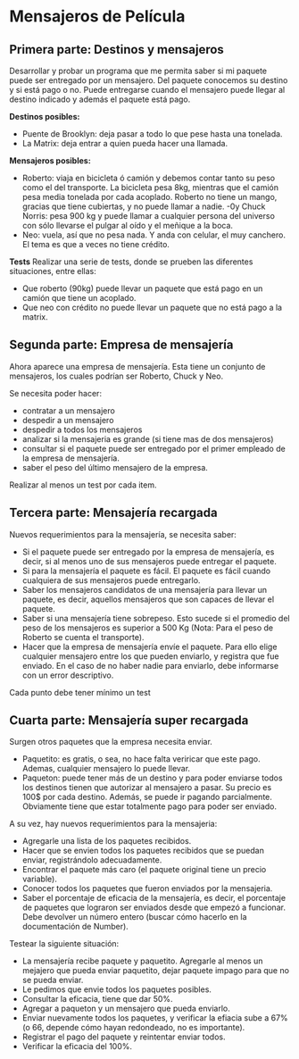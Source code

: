 # Mensajeros de Película

## Primera parte: Destinos y mensajeros
Desarrollar y probar un programa que me permita saber si mi paquete puede ser entregado por un mensajero. 
Del paquete conocemos su destino y si está pago o no. Puede entregarse cuando el mensajero puede llegar al destino indicado y además el paquete está pago.

**Destinos posibles:**

- Puente de Brooklyn: deja pasar a todo lo que pese hasta una tonelada.
- La Matrix: deja entrar a quien pueda hacer una llamada.

**Mensajeros posibles:**

- Roberto: viaja en bicicleta ó camión y debemos contar tanto su peso como el del transporte. La bicicleta pesa 8kg, mientras que el camión pesa media tonelada por cada acoplado. Roberto no tiene un mango, gracias que tiene cubiertas, y no puede llamar a nadie.
-0y                                   Chuck Norris: pesa 900 kg y puede llamar a cualquier persona del universo con sólo llevarse el pulgar al oído y el meñique a la boca.
- Neo: vuela, así que no pesa nada. Y anda con celular, el muy canchero. El tema es que a veces no tiene crédito.

**Tests**
Realizar una serie de tests, donde se prueben las diferentes situaciones, entre ellas:
- Que roberto (90kg) puede llevar un paquete que está pago en un camión que tiene un acoplado.
- Que neo con crédito no puede llevar un paquete que no está pago a la matrix.

## Segunda parte: Empresa de mensajería 
Ahora aparece una empresa de mensajería. Esta tiene un conjunto de mensajeros, los cuales podrían ser Roberto, Chuck y Neo. 

Se necesita poder hacer:
- contratar a un mensajero
- despedir a un mensajero
- despedir a todos los mensajeros
- analizar si la mensajeria es grande (si tiene mas de dos mensajeros)
- consultar si el paquete puede ser entregado por el primer empleado de la empresa de mensajería. 
- saber el peso del último mensajero de la empresa. 

Realizar al menos un test por cada item.

## Tercera parte: Mensajería  recargada
Nuevos requerimientos para la mensajería, se necesita saber:
- Si el paquete puede ser entregado por la empresa de mensajería, es decir, si al menos uno de sus mensajeros puede entregar el paquete.
- Si para la mensajería el paquete es fácil. El paquete es fácil cuando cualquiera de sus mensajeros puede entregarlo.
- Saber los mensajeros candidatos de una mensajería para llevar un paquete, es decir, aquellos mensajeros que son capaces de llevar el paquete.
- Saber si una mensajería tiene sobrepeso. Esto sucede si el promedio del peso de los mensajeros es superior a 500 Kg (Nota: Para el peso de Roberto se cuenta el transporte).
- Hacer que la empresa de mensajería envíe el paquete. Para ello elige cualquier mensajero entre los que pueden enviarlo, y registra que fue enviado. En el caso de no haber nadie para enviarlo, debe informarse con un error descriptivo.

Cada punto debe tener mínimo un test

## Cuarta parte: Mensajería super recargada
Surgen otros paquetes que la empresa necesita enviar. 
* Paquetito: es gratis, o sea, no hace falta veriricar que este pago. Ademas, cualquier mensajero lo puede llevar.
* Paqueton: puede tener más de un destino y para poder enviarse todos los destinos tienen que autorizar al mensajero a pasar. Su precio es 100$ por cada destino. Además, se puede ir pagando parcialmente. Obviamente tiene que estar totalmente pago para poder ser enviado.

A su vez, hay nuevos requerimientos para la mensajeria:
- Agregarle una lista de los paquetes recibidos.
- Hacer que se envien todos los paquetes recibidos que se puedan enviar, registrándolo adecuadamente.
- Encontrar el paquete más caro (el paquete original tiene un precio variable).
- Conocer todos los paquetes que fueron enviados por la mensajeria.
- Saber el porcentaje de eficacia de la mensajería, es decir, el porcentaje de paquetes que lograron ser enviados desde que empezó a funcionar. Debe devolver un número entero (buscar cómo hacerlo en la documentación de Number).

Testear la siguiente situación:
- La mensajería recibe paquete y paquetito. Agregarle al menos un mejajero que pueda enviar paquetito, dejar paquete impago para que no se pueda enviar.
- Le pedimos que envie todos los paquetes posibles.
- Consultar la eficacia, tiene que dar 50%.
- Agregar a paqueton y un mensajero que pueda enviarlo. 
- Enviar nuevamente todos los paquetes, y verificar la efiacia sube a 67% (o 66, depende cómo hayan redondeado, no es importante).
- Registrar el pago del paquete y reintentar enviar todos.
- Verificar la eficacia del 100%.
